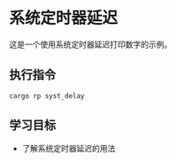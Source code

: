 # 系统定时器延迟

这是一个使用系统定时器延迟打印数字的示例。

## 执行指令

```shell
cargo rp syst_delay
```

## 学习目标

- 了解系统定时器延迟的用法
